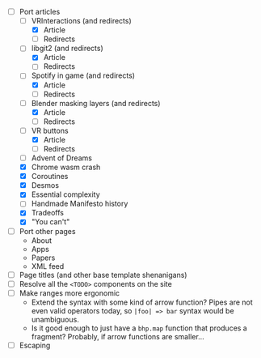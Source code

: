 - [ ] Port articles
    - [ ] VRInteractions (and redirects)
        - [x] Article
        - [ ] Redirects
    - [ ] libgit2 (and redirects)
        - [x] Article
        - [ ] Redirects
    - [ ] Spotify in game (and redirects)
        - [x] Article
        - [ ] Redirects
    - [ ] Blender masking layers (and redirects)
        - [x] Article
        - [ ] Redirects
    - [ ] VR buttons
        - [x] Article
        - [ ] Redirects
    - [ ] Advent of Dreams
    - [x] Chrome wasm crash
    - [x] Coroutines
    - [x] Desmos
    - [x] Essential complexity
    - [ ] Handmade Manifesto history
    - [x] Tradeoffs
    - [x] "You can't"
- [ ] Port other pages
    - About
    - Apps
    - Papers
    - XML feed
- [ ] Page titles (and other base template shenanigans)
- [ ] Resolve all the `<TODO>` components on the site
- [ ] Make ranges more ergonomic
    - Extend the syntax with some kind of arrow function? Pipes are not even valid operators today, so `|foo| => bar` syntax would be unambiguous.
    - Is it good enough to just have a `bhp.map` function that produces a fragment? Probably, if arrow functions are smaller...
- [ ] Escaping
